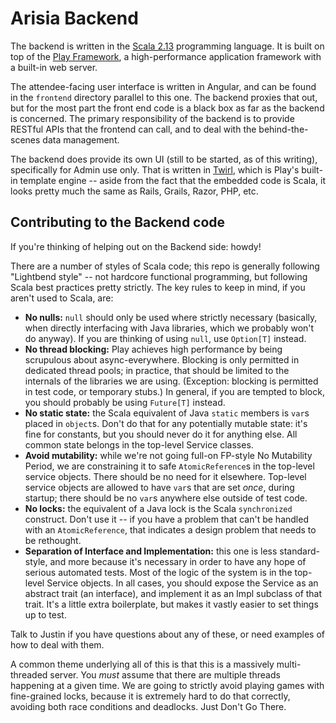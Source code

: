 # Arisia Backend

The backend is written in the [Scala 2.13](https://docs.scala-lang.org/)
programming language. It is built on top of the
[Play Framework](https://www.playframework.com/documentation/2.8.x/ScalaHome),
a high-performance application framework with a built-in web
server.

The attendee-facing user interface is written in Angular, and
can be found in the `frontend` directory parallel to this one.
The backend proxies that out, but for the most part the front
end code is a black box as far as the backend is concerned. The
primary responsibility of the backend is to provide RESTful
APIs that the frontend can call, and to deal with the behind-the-scenes
data management.

The backend does provide its own UI (still to be started, as
of this writing), specifically for Admin use only. That is
written in [Twirl](https://www.playframework.com/documentation/2.8.x/ScalaTemplates),
which is Play's built-in template engine -- aside from the fact
that the embedded code is Scala, it looks pretty much the same
as Rails, Grails, Razor, PHP, etc.

## Contributing to the Backend code

If you're thinking of helping out on the Backend side: howdy!

There are a number of styles of Scala code; this repo is
generally following "Lightbend style" -- not hardcore functional
programming, but following Scala best practices pretty strictly.
The key rules to keep in mind, if you aren't used to Scala, are:

* **No nulls:** `null` should only be used where strictly necessary
  (basically, when directly interfacing with Java libraries,
  which we probably won't do anyway). If you are thinking of
  using `null`, use `Option[T]` instead.
* **No thread blocking:** Play achieves high performance by being
  scrupulous about async-everywhere. Blocking is only permitted in
  dedicated thread pools; in practice, that should be limited to
  the internals of the libraries we are using. (Exception:
  blocking is permitted in test code, or temporary stubs.) In
  general, if you are tempted to block, you should probably
  be using `Future[T]` instead.
* **No static state:** the Scala equivalent of Java `static`
  members is `var`s placed in `object`s. Don't do that for any
  potentially mutable state: it's fine for constants, but you
  should never do it for anything else. All common state belongs
  in the top-level Service classes.
* **Avoid mutability:** while we're not going full-on FP-style
  No Mutability Period, we are constraining it to safe
  `AtomicReference`s in the top-level service objects. There
  should be no need for it elsewhere. Top-level service objects
  are allowed to have `var`s that are set *once*, during startup;
  there should be no `var`s anywhere else outside of test code.
* **No locks:** the equivalent of a Java lock is the Scala
  `synchronized` construct. Don't use it -- if you
  have a problem that can't be handled with an `AtomicReference`,
  that indicates a design problem that needs to be rethought.
* **Separation of Interface and Implementation:** this one is less
  standard-style, and more because it's necessary in order to have
  any hope of serious automated tests. Most of the logic of the
  system is in the top-level Service objects. In all cases, you
  should expose the Service as an abstract trait (an interface),
  and implement it as an Impl subclass of that trait. It's a little
  extra boilerplate, but makes it vastly easier to set things up
  to test.
  
Talk to Justin if you have questions about any of these, or need
examples of how to deal with them.
  
A common theme underlying all of this is that this is a massively
multi-threaded server. You *must* assume that there are multiple
threads happening at a given time. We are going to strictly avoid
playing games with fine-grained locks, because it is extremely
hard to do that correctly, avoiding both race conditions and
deadlocks. Just Don't Go There.